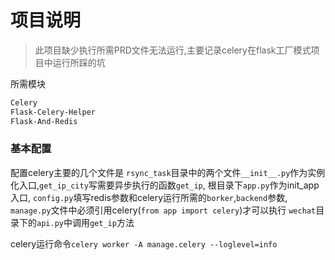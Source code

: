 # 项目说明

> 此项目缺少执行所需PRD文件无法运行,主要记录celery在flask工厂模式项目中运行所踩的坑

所需模块

```bash
Celery
Flask-Celery-Helper
Flask-And-Redis
```

### 基本配置

配置celery主要的几个文件是 
`rsync_task`目录中的两个文件`__init__.py`作为实例化入口,`get_ip_city`写需要异步执行的函数`get_ip`,
根目录下`app.py`作为init_app入口,
`config.py`填写redis参数和celery运行所需的`borker`,`backend`参数,
`manage.py`文件中必须引用celery(`from app import celery`)才可以执行
`wechat`目录下的`api.py`中调用`get_ip`方法

celery运行命令`celery worker -A manage.celery --loglevel=info`
